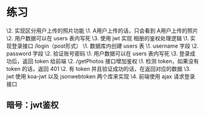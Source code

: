 # 练习



\2. 实现区分用户上传的照片功能
   \1. A用户上传的话，只会看到 A用户上传的照片
   \2. 用户数据可以在 users 表内写死
\3. 使用 jwt 实现 相册的鉴权处理逻辑
   \1. 实现登录接口 /login（post形式）
      \1. 数据库内创建 users 表
         \1. username 字段
         \2. password 字段
      \2. 验证账号密码
         \1. 用户数据可以在 users 表内写死
      \3. 登录成功后，返回 token 给前端
   \2. /getPhotos 接口增加鉴权
      \1. 检测 token，如果没有 token 的话，返回 401
      \2. 有 token 并且验证成功的话，在返回对应的数据
   \3. jwt 使用 koa-jwt 以及 jsonwebtoken 两个库来实现
   \4. 前端使用 ajax 请求登录接口

## 暗号：jwt鉴权
